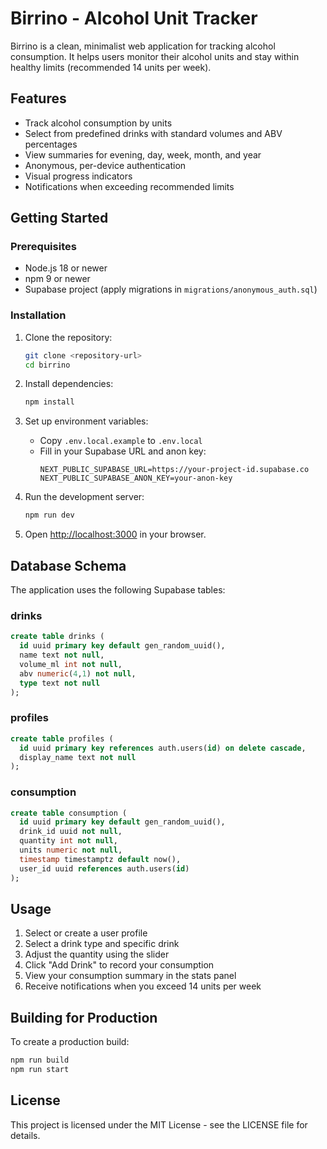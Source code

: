# Birrino - Alcohol Unit Tracker

Birrino is a clean, minimalist web application for tracking alcohol consumption. It helps users monitor their alcohol units and stay within healthy limits (recommended 14 units per week).

## Features

- Track alcohol consumption by units
- Select from predefined drinks with standard volumes and ABV percentages
- View summaries for evening, day, week, month, and year
- Anonymous, per-device authentication
- Visual progress indicators
- Notifications when exceeding recommended limits

## Getting Started

### Prerequisites

- Node.js 18 or newer
- npm 9 or newer
- Supabase project (apply migrations in `migrations/anonymous_auth.sql`)

### Installation

1. Clone the repository:
   ```bash
   git clone <repository-url>
   cd birrino
   ```

2. Install dependencies:
   ```bash
   npm install
   ```

3. Set up environment variables:
   - Copy `.env.local.example` to `.env.local`
   - Fill in your Supabase URL and anon key:
     ```
     NEXT_PUBLIC_SUPABASE_URL=https://your-project-id.supabase.co
     NEXT_PUBLIC_SUPABASE_ANON_KEY=your-anon-key
     ```

4. Run the development server:
   ```bash
   npm run dev
   ```

5. Open [http://localhost:3000](http://localhost:3000) in your browser.

## Database Schema

The application uses the following Supabase tables:

### drinks
```sql
create table drinks (
  id uuid primary key default gen_random_uuid(),
  name text not null,
  volume_ml int not null,
  abv numeric(4,1) not null,
  type text not null
);
```

### profiles
```sql
create table profiles (
  id uuid primary key references auth.users(id) on delete cascade,
  display_name text not null
);
```

### consumption
```sql
create table consumption (
  id uuid primary key default gen_random_uuid(),
  drink_id uuid not null,
  quantity int not null,
  units numeric not null,
  timestamp timestamptz default now(),
  user_id uuid references auth.users(id)
);
```

## Usage

1. Select or create a user profile
2. Select a drink type and specific drink
3. Adjust the quantity using the slider
4. Click "Add Drink" to record your consumption
5. View your consumption summary in the stats panel
6. Receive notifications when you exceed 14 units per week

## Building for Production

To create a production build:

```bash
npm run build
npm run start
```

## License

This project is licensed under the MIT License - see the LICENSE file for details.